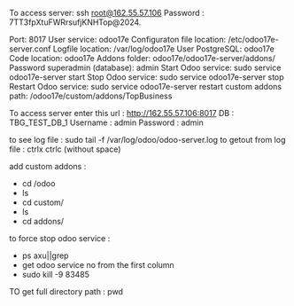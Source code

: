To access server:  ssh root@162.55.57.106
Password : 7TT3fpXtuFWRrsufjKNHTop@2024.

Port: 8017
User service: odoo17e
Configuraton file location: /etc/odoo17e-server.conf
Logfile location: /var/log/odoo17e
User PostgreSQL: odoo17e
Code location: odoo17e
Addons folder: odoo17e/odoo17e-server/addons/
Password superadmin (database): admin
Start Odoo service: sudo service odoo17e-server start
Stop Odoo service: sudo service odoo17e-server stop
Restart Odoo service: sudo service odoo17e-server restart
custom addons path: /odoo17e/custom/addons/TopBusiness

To access server enter this url : http://162.55.57.106:8017
DB :  TBG_TEST_DB_1 
Username : admin
Password : admin

to see log file : sudo tail -f /var/log/odoo/odoo-server.log
to getout from log file : ctrlx ctrlc (without space)

add custom addons :
- cd /odoo
- ls
- cd custom/
- ls
- cd addons/

to force stop odoo service :
- ps axu||grep
- get odoo service no from the first column 
- sudo kill -9 83485

TO get full directory path : pwd